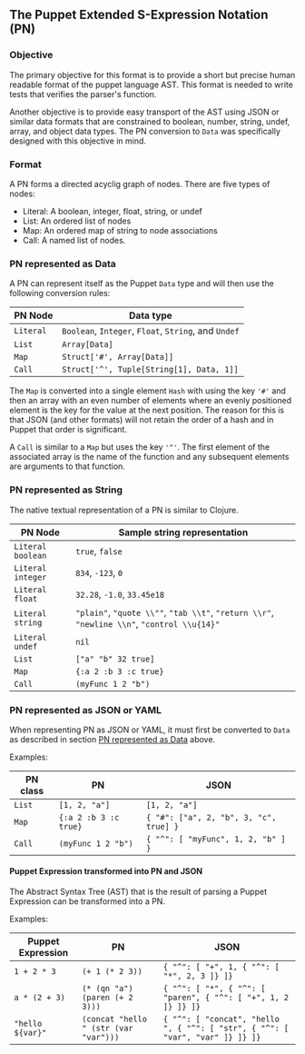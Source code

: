 ## The Puppet Extended S-Expression Notation (PN)

### Objective

The primary objective for this format is to provide a short but precise
human readable format of the puppet language AST. This format is needed to write
tests that verifies the parser's function.

Another objective is to provide easy transport of the AST using JSON
or similar data formats that are constrained to boolean, number, string,
undef, array, and object data types. The PN conversion to `Data` was specifically
designed with this objective in mind.

### Format
A PN forms a directed acyclig graph of nodes. There are five types of nodes:

* Literal: A boolean, integer, float, string, or undef
* List: An ordered list of nodes
* Map: An ordered map of string to node associations
* Call: A named list of nodes.

### PN represented as Data

A PN can represent itself as the Puppet `Data` type and will then use
the following conversion rules:

PN Node | Data type
--------|----------
`Literal` | `Boolean`, `Integer`, `Float`, `String`, and `Undef`
`List` | `Array[Data]`
`Map` | `Struct['#', Array[Data]]`
`Call` | `Struct['^', Tuple[String[1], Data, 1]]`

The `Map` is converted into a single element `Hash` with using the key
`'#'` and then an array with an even number of elements where an evenly
positioned element is the key for the value at the next position. The
reason for this is that JSON (and other formats) will not retain the
order of a hash and in Puppet that order is significant.

A `Call` is similar to a `Map` but uses the key `'^'`. The first element
of the associated array is the name of the function and any subsequent
elements are arguments to that function.

### PN represented as String

The native textual representation of a PN is similar to Clojure.

PN Node | Sample string representation
--------|----------
`Literal boolean` | `true`, `false`
`Literal integer` | `834`, `-123`, `0`
`Literal float` | `32.28`, `-1.0`, `33.45e18`
`Literal string` | `"plain"`, `"quote \\""`, `"tab \\t"`, `"return \\r"`, `"newline \\n"`, `"control \\u{14}"`
`Literal undef` | `nil`
`List` | `["a" "b" 32 true]`
`Map` | `{:a 2 :b 3 :c true}`
`Call` | `(myFunc 1 2 "b")`

### PN represented as JSON or YAML

When representing PN as JSON or YAML, it must first be converted to `Data` as described in
section [PN represented as Data](#pn-represented-as-data) above.

Examples:

PN class | PN | JSON
-----|----|-----
`List` | `[1, 2, "a"]` |  `[1, 2, "a"]`
`Map` | `{:a 2 :b 3 :c true}` | `{ "#": ["a", 2, "b", 3, "c", true] }`
`Call` | `(myFunc 1 2 "b")` | `{ "^": [ "myFunc", 1, 2, "b" ] }`

#### Puppet Expression transformed into PN and JSON

The Abstract Syntax Tree (AST) that is the result of parsing a Puppet Expression can be transformed
into a PN.

Examples:

Puppet Expression | PN | JSON
-----|----|-----
`1 + 2 * 3` | `(+ 1 (* 2 3))` | `{ "^": [ "+", 1, { "^": [ "*", 2, 3 ]} ]}`
`a * (2 + 3)` | `(* (qn "a") (paren (+ 2 3)))` | `{ "^": [ "*", { "^": [ "paren", { "^": [ "+", 1, 2 ]} ]} ]}`
`"hello ${var}"` | `(concat "hello " (str (var "var")))` | `{ "^": [ "concat", "hello ", { "^": [ "str", { "^": [ "var", "var" ]} ]} ]}`